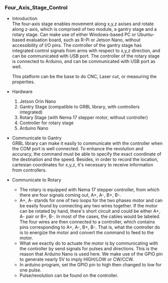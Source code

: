 ### Four_Axis_Stage_Control

- Introduction\
  The four-axis stage enables movement along x,y,z axises and rotate along z-axis, which is comprised of two module, a gantry stage and a rotary stage.
  Can make use of either Windows-based PC or Ubuntu-based evaluation board, such as R-Pi or Jetson Nano, without accessibility of I/O pins.
  The controller of the gantry stage has integrated control signals from arms with respect to x,y,z direction, and can be communicated with USB port.
  The controller of the rotary stage is connected to Arduino, and can be communicated with USB port as well.

  This platform can be the base to do CNC, Laser cut, or measuring the properties.
  
- Hardware
  1. Jetson Orin Nano
  2. Gantry Stage (compatible to GRBL library, with controllers integrated)
  3. Rotary Stage (with Nema 17 stepper motor, without controller) 
  4. Controller for rotary stage
  5. Arduino Nano

- Communicate to Gantry\
  GRBL library can make it easily to communicate with the controller when the COM port is well connected.
  To enhance the revolution and accuracy, the command must be able to specify the exact coordinate of the destination and the speed.
  Besides, in order to record the location, cartesian coordinates for x,y,z, it's necessary to receive information from controllers.

- Communicate to Rotary
  - The rotary is equipped with Nema 17 stepper controller, from which there are four signals coming out, A+, A-, B+, B-.
  - A+, A- stands for one of two loops for the two phases motor and can be easily found by connecting any two wires together. If the motor can be rotated by hand, there's short circuit and could be either A+, A- pair or B+, B-. In most of the cases, the cables would be labeled. The four wires are then connected to a controller, which contains pins corresponding to A+, A-, B+, B-. That is, what the controller do is to energize the motor and convert the command to feed to the motor.
  - What we exactly do to actuate the motor is by communicating with the controller by send signals for pulses and directions. This is the reason that Arduino Nano is used here. We make use of the GPIO pin to generate nearly 5V to imply HIGH/LOW or CW/CCW.
  - In arduino program, set the GPIO pin to high then changed to low for one pulse.
  - Pulse/revolution can be found on the controller.
